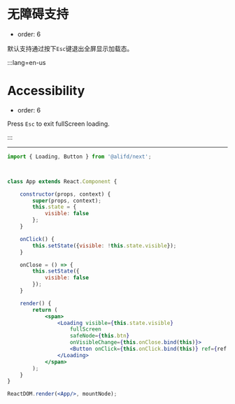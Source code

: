 # 无障碍支持

- order: 6

默认支持通过按下`Esc`键退出全屏显示加载态。

:::lang=en-us
# Accessibility

- order: 6

Press `Esc` to exit fullScreen loading.

:::

---

````jsx
import { Loading, Button } from '@alifd/next';



class App extends React.Component {

    constructor(props, context) {
        super(props, context);
        this.state = {
            visible: false
        };
    }

    onClick() {
        this.setState({visible: !this.state.visible});
    }

    onClose = () => {
        this.setState({
            visible: false
        });
    }

    render() {
        return (
            <span>
                <Loading visible={this.state.visible}
                    fullScreen
                    safeNode={this.btn}
                    onVisibleChange={this.onClose.bind(this)}>
                    <Button onClick={this.onClick.bind(this)} ref={ref => (this.btn = ref)}>Full Screen</Button>
                </Loading>
            </span>
        );
    }
}

ReactDOM.render(<App/>, mountNode);
````
